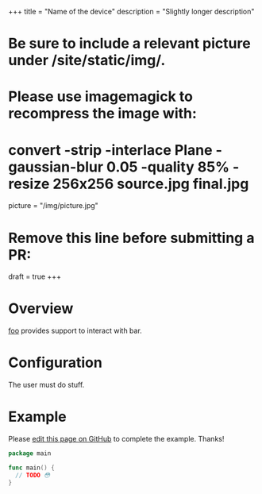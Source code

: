 +++
title = "Name of the device"
description = "Slightly longer description"
# Be sure to include a relevant picture under /site/static/img/.
# Please use imagemagick to recompress the image with:
#   convert -strip -interlace Plane -gaussian-blur 0.05 -quality 85% -resize 256x256 source.jpg final.jpg
picture = "/img/picture.jpg"
# Remove this line before submitting a PR:
draft = true
+++


# Overview

[foo](https://periph.io/x/periph/devices/foo) provides support to interact with
bar.


# Configuration

The user must do stuff.


# Example

Please [edit this page on
GitHub](https://github.com/periph/website/edit/master/site/content/device/template.md)
to complete the example. Thanks!

```go
package main

func main() {
  // TODO 😳
}
```

